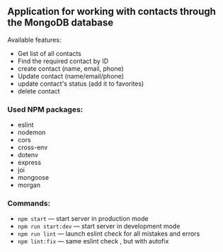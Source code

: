 ## Application for working with contacts through the MongoDB database

Available features:

- Get list of all contacts
- Find the required contact by ID
- create contact (name, email, phone)
- Update contact (name/email/phone)
- update contact's status (add it to favorites)
- delete contact


### Used NPM packages:
- eslint
- nodemon
- cors
- cross-env
- dotenv
- express
- joi
- mongoose
- morgan


### Commands:

- `npm start` &mdash; start server in production mode
- `npm run start:dev` &mdash; start server in development mode
- `npm run lint` &mdash; launch eslint check for all mistakes and errors
- `npm lint:fix` &mdash; same eslint check , but with autofix
